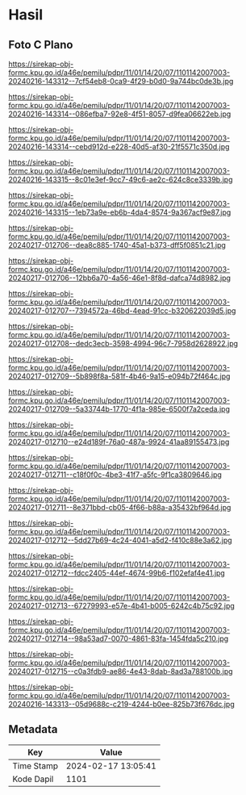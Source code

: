# Hasil

## Foto C Plano

https://sirekap-obj-formc.kpu.go.id/a46e/pemilu/pdpr/11/01/14/20/07/1101142007003-20240216-143312--7cf54eb8-0ca9-4f29-b0d0-9a744bc0de3b.jpg

https://sirekap-obj-formc.kpu.go.id/a46e/pemilu/pdpr/11/01/14/20/07/1101142007003-20240216-143314--086efba7-92e8-4f51-8057-d9fea06622eb.jpg

https://sirekap-obj-formc.kpu.go.id/a46e/pemilu/pdpr/11/01/14/20/07/1101142007003-20240216-143314--cebd912d-e228-40d5-af30-21f5571c350d.jpg

https://sirekap-obj-formc.kpu.go.id/a46e/pemilu/pdpr/11/01/14/20/07/1101142007003-20240216-143315--8c01e3ef-9cc7-49c6-ae2c-624c8ce3339b.jpg

https://sirekap-obj-formc.kpu.go.id/a46e/pemilu/pdpr/11/01/14/20/07/1101142007003-20240216-143315--1eb73a9e-eb6b-4da4-8574-9a367acf9e87.jpg

https://sirekap-obj-formc.kpu.go.id/a46e/pemilu/pdpr/11/01/14/20/07/1101142007003-20240217-012706--dea8c885-1740-45a1-b373-dff5f0851c21.jpg

https://sirekap-obj-formc.kpu.go.id/a46e/pemilu/pdpr/11/01/14/20/07/1101142007003-20240217-012706--12bb6a70-4a56-46e1-8f8d-dafca74d8982.jpg

https://sirekap-obj-formc.kpu.go.id/a46e/pemilu/pdpr/11/01/14/20/07/1101142007003-20240217-012707--7394572a-46bd-4ead-91cc-b320622039d5.jpg

https://sirekap-obj-formc.kpu.go.id/a46e/pemilu/pdpr/11/01/14/20/07/1101142007003-20240217-012708--dedc3ecb-3598-4994-96c7-7958d2628922.jpg

https://sirekap-obj-formc.kpu.go.id/a46e/pemilu/pdpr/11/01/14/20/07/1101142007003-20240217-012709--5b898f8a-581f-4b46-9a15-e094b72f464c.jpg

https://sirekap-obj-formc.kpu.go.id/a46e/pemilu/pdpr/11/01/14/20/07/1101142007003-20240217-012709--5a33744b-1770-4f1a-985e-6500f7a2ceda.jpg

https://sirekap-obj-formc.kpu.go.id/a46e/pemilu/pdpr/11/01/14/20/07/1101142007003-20240217-012710--e24d189f-76a0-487a-9924-41aa89155473.jpg

https://sirekap-obj-formc.kpu.go.id/a46e/pemilu/pdpr/11/01/14/20/07/1101142007003-20240217-012711--c18f0f0c-4be3-41f7-a5fc-9f1ca3809646.jpg

https://sirekap-obj-formc.kpu.go.id/a46e/pemilu/pdpr/11/01/14/20/07/1101142007003-20240217-012711--8e371bbd-cb05-4f66-b88a-a35432bf964d.jpg

https://sirekap-obj-formc.kpu.go.id/a46e/pemilu/pdpr/11/01/14/20/07/1101142007003-20240217-012712--5dd27b69-4c24-4041-a5d2-f410c88e3a62.jpg

https://sirekap-obj-formc.kpu.go.id/a46e/pemilu/pdpr/11/01/14/20/07/1101142007003-20240217-012712--fdcc2405-44ef-4674-99b6-f102efaf4e41.jpg

https://sirekap-obj-formc.kpu.go.id/a46e/pemilu/pdpr/11/01/14/20/07/1101142007003-20240217-012713--67279993-e57e-4b41-b005-6242c4b75c92.jpg

https://sirekap-obj-formc.kpu.go.id/a46e/pemilu/pdpr/11/01/14/20/07/1101142007003-20240217-012714--98a53ad7-0070-4861-83fa-1454fda5c210.jpg

https://sirekap-obj-formc.kpu.go.id/a46e/pemilu/pdpr/11/01/14/20/07/1101142007003-20240217-012715--c0a3fdb9-ae86-4e43-8dab-8ad3a788100b.jpg

https://sirekap-obj-formc.kpu.go.id/a46e/pemilu/pdpr/11/01/14/20/07/1101142007003-20240216-143313--05d9688c-c219-4244-b0ee-825b73f676dc.jpg


## Metadata

| Key        | Value               |
| ---------- | ------------------- |
| Time Stamp | 2024-02-17 13:05:41 |
| Kode Dapil | 1101                |



